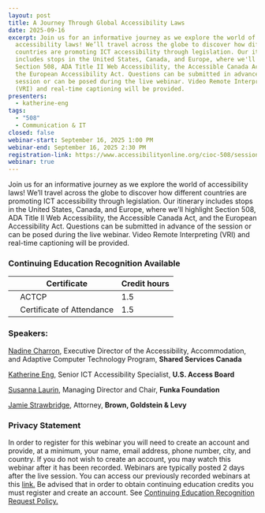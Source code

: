 ```yaml
---
layout: post
title: A Journey Through Global Accessibility Laws
date: 2025-09-16
excerpt: Join us for an informative journey as we explore the world of
  accessibility laws! We’ll travel across the globe to discover how different
  countries are promoting ICT accessibility through legislation. Our itinerary
  includes stops in the United States, Canada, and Europe, where we'll highlight
  Section 508, ADA Title II Web Accessibility, the Accessible Canada Act, and
  the European Accessibility Act. Questions can be submitted in advance of the
  session or can be posed during the live webinar. Video Remote Interpreting
  (VRI) and real-time captioning will be provided.
presenters:
  - katherine-eng
tags:
  - "508"
  - Communication & IT
closed: false
webinar-start: September 16, 2025 1:00 PM
webinar-end: September 16, 2025 2:30 PM
registration-link: https://www.accessibilityonline.org/cioc-508/session?id=111180
webinar: true
---
```

Join us for an informative journey as we explore the world of accessibility laws! We’ll travel across the globe to discover how different countries are promoting ICT accessibility through legislation. Our itinerary includes stops in the United States, Canada, and Europe, where we'll highlight Section 508, ADA Title II Web Accessibility, the Accessible Canada Act, and the European Accessibility Act. Questions can be submitted in advance of the session or can be posed during the live webinar. Video Remote Interpreting (VRI) and real-time captioning will be provided.

### Continuing Education Recognition Available

|     | **Certificate**           | **Credit hours** |
| --- | ------------------------- | ---------------- |
|     | ACTCP                     | 1.5              |
|     | Certificate of Attendance | 1.5              |

### Speakers:

[Nadine Charron](https://www.accessibilityonline.org/speakers/speaker.aspx?id=11145&ret=A%20Journey%20Through%20Global%20Accessibility%20Laws), Executive Director of the Accessibility, Accommodation, and Adaptive Computer Technology Program, **Shared Services Canada**

[Katherine Eng](https://www.accessibilityonline.org/speakers/speaker.aspx?id=10512&ret=A%20Journey%20Through%20Global%20Accessibility%20Laws), Senior ICT Accessibility Specialist, **U.S. Access Board**

[Susanna Laurin](https://www.accessibilityonline.org/speakers/speaker.aspx?id=11142&ret=A%20Journey%20Through%20Global%20Accessibility%20Laws), Managing Director and Chair, **Funka Foundation**

[Jamie Strawbridge](https://www.accessibilityonline.org/speakers/speaker.aspx?id=11146&ret=A%20Journey%20Through%20Global%20Accessibility%20Laws), Attorney, **Brown, Goldstein & Levy**

### Privacy Statement

In order to register for this webinar you will need to create an account and provide, at a minimum, your name, email address, phone number, city, and country. If you do not wish to create an account, you may watch this webinar after it has been recorded. Webinars are typically posted 2 days after the live session. You can access our previously recorded webinars at this [link.](https://www.accessibilityonline.org/archives/) Be advised that in order to obtain continuing education credits you must register and create an account. See [Continuing Education Recognition Request Policy.](https://www.accessibilityonline.org/continuing-education/CEUDetails.aspx)
